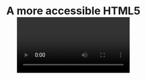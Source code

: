 ---
title: A more accessible HTML5 <video> player
authors:
- ionut-colceriu
tags:
- TAG
- layout: article
---